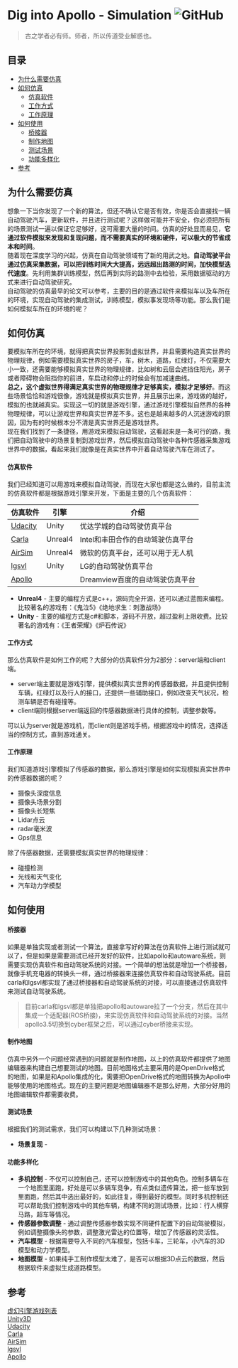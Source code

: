 # Dig into Apollo - Simulation ![GitHub](https://img.shields.io/github/license/daohu527/Dig-into-Apollo.svg?style=popout)

> 古之学者必有师。师者，所以传道受业解惑也。


## 目录
- [为什么需要仿真](#why_simulation)
- [如何仿真](#how_simulation)
    - [仿真软件](#simulator)
    - [工作方式](#simulator_work)
    - [工作原理](#simulator_principle)
- [如何使用](#how_to)
    - [桥接器](#adapter)
    - [制作地图](#make_map)
    - [测试场景](#test_case)
    - [功能多样化](#features)
- [参考](#reference)


<a name="why_simulation" />

## 为什么需要仿真
想象一下当你发现了一个新的算法，但还不确认它是否有效，你是否会直接找一辆自动驾驶汽车，更新软件，并且进行测试呢？这样做可能并不安全，你必须把所有的场景测试一遍以保证它足够好，这可需要大量的时间。仿真的好处显而易见，**它通过软件模拟来发现和复现问题，而不需要真实的环境和硬件，可以极大的节省成本和时间**。  
随着现在深度学习的兴起，仿真在自动驾驶领域有了新的用武之地。**自动驾驶平台通过仿真采集数据，可以把训练时间大大提高，远远超出路测的时间，加快模型迭代速度**。先利用集群训练模型，然后再到实际的路测中去检验，采用数据驱动的方式来进行自动驾驶研究。  
自动驾驶的仿真最早的论文可以参考，主要的目的是通过软件来模拟车以及车所在的环境，实现自动驾驶的集成测试，训练模型，模拟事发现场等功能。那么我们是如何模拟车所在的环境的呢？  


<a name="how_simulation" />

## 如何仿真
要模拟车所在的环境，就得把真实世界投影到虚拟世界，并且需要构造真实世界的物理规律，例如需要模拟真实世界的房子，车，树木，道路，红绿灯，不仅需要大小一致，还需要能够模拟真实世界的物理规律，比如树和云层会遮挡住阳光，房子或者障碍物会阻挡你的前进，车启动和停止的时候会有加减速曲线。  
**总之，这个虚拟世界得满足真实世界的物理规律才足够真实，模拟才足够好**。而这些场景恰恰和游戏很像，游戏就是模拟真实世界，并且展示出来，游戏做的越好，模拟的也就越真实。实现这一切的就是游戏引擎，通过游戏引擎模拟自然界的各种物理规律，可以让游戏世界和真实世界差不多。这也是越来越多的人沉迷游戏的原因，因为有的时候根本分不清是真实世界还是游戏世界。  
现在我们找到了一条捷径，用游戏来模拟自动驾驶，这看起来是一条可行的路，我们把自动驾驶中的场景复制到游戏世界，然后模拟自动驾驶中各种传感器采集游戏世界中的数据，看起来我们就像是在真实世界中开着自动驾驶汽车在测试了。  


<a name="simulator" />

#### 仿真软件
我们已经知道可以用游戏来模拟自动驾驶，而现在大家也都是这么做的，目前主流的仿真软件都是根据游戏引擎来开发，下面是主要的几个仿真软件：  

| 仿真软件                                                   | 引擎    | 介绍                              |
|------------------------------------------------------------|---------|-----------------------------------|
| [Udacity](https://github.com/udacity/self-driving-car-sim) | Unity   | 优达学城的自动驾驶仿真平台        |
| [Carla](https://github.com/carla-simulator/carla)          | Unreal4 | Intel和丰田合作的自动驾驶仿真平台 |
| [AirSim](https://github.com/Microsoft/AirSim)              | Unreal4 | 微软的仿真平台，还可以用于无人机  |
| [lgsvl](https://github.com/lgsvl/simulator)                | Unity   | LG的自动驾驶仿真平台              |
| [Apollo](https://github.com/ApolloAuto/apollo)             |         | Dreamview百度的自动驾驶仿真平台   |


* **Unreal4** - 主要的编程方式是c++，源码完全开源，还可以通过蓝图来编程。比较著名的游戏有：《鬼泣5》《绝地求生：刺激战场》
* **Unity**   - 主要的编程方式是c#和脚本，源码不开放，超过盈利上限收费。比较著名的游戏有：《王者荣耀》《炉石传说》


<a name="simulator_work" />

#### 工作方式
那么仿真软件是如何工作的呢？大部分的仿真软件分为2部分：server端和client端。  
* server端主要就是游戏引擎，提供模拟真实世界的传感器数据，并且提供控制车辆，红绿灯以及行人的接口，还提供一些辅助接口，例如改变天气状况，检测车辆是否有碰撞等。
* client端则根据server端返回的传感器数据进行具体的控制，调整参数等。  

可以认为server就是游戏机，而client则是游戏手柄，根据游戏中的情况，选择适当的控制方式，直到游戏通关。  


<a name="simulator_principle" />

#### 工作原理
我们知道游戏引擎模拟了传感器的数据，那么游戏引擎是如何实现模拟真实世界中的传感器数据的呢？  
* 摄像头深度信息
* 摄像头场景分割
* 摄像头长短焦
* Lidar点云
* radar毫米波
* Gps信息

除了传感器数据，还需要模拟真实世界的物理规律：  
* 碰撞检测
* 光线和天气变化
* 汽车动力学模型


<a name="how_to" />

## 如何使用

<a name="adapter" />

#### 桥接器
如果是单独实现或者测试一个算法，直接拿写好的算法在仿真软件上进行测试就可以了，但是如果是需要测试已经开发好的软件，比如apollo和autoware系统，则需要实现仿真软件和自动驾驶系统的对接。一个简单的想法就是增加一个桥接器，就像手机充电器的转换头一样，通过桥接器来连接仿真软件和自动驾驶系统。目前carla和lgsvl都实现了通过桥接器和自动驾驶系统的对接，可以直接通过仿真软件来测试自动驾驶系统。  

> 目前carla和lgsvl都是单独把apollo和autoware拉了一个分支，然后在其中集成一个适配器(ROS桥接)，来实现仿真软件和自动驾驶系统的对接。当然apollo3.5切换到cyber框架之后，可以通过cyber桥接来实现。


<a name="make_map" />

#### 制作地图
仿真中另外一个问题经常遇到的问题就是制作地图，以上的仿真软件都提供了地图编辑器来构建自己想要测试的地图。目前地图格式主要采用的是OpenDrive格式的地图，如果是和Apollo集成的化，需要把OpenDrive格式的地图转换为Apollo中能够使用的地图格式。现在的主要问题是地图编辑器不是那么好用，大部分好用的地图编辑软件都需要收费。  


<a name="test_case" />

#### 测试场景
根据我们的测试需求，我们可以构建以下几种测试场景：  
* **场景复现** - 


<a name="features" />

#### 功能多样化
* **多机控制** - 不仅可以控制自己，还可以控制游戏中的其他角色。控制多辆车在一个地图里面跑，好处是可以多辆车竞争，有点类似遗传算法，把一些车放到里面跑，然后其中选出最好的，如此往复，得到最好的模型。同时多机控制还可以帮助我们控制游戏中的其他车辆，构建不同的测试场景，比如：行人横穿马路，超车等情况。  
* **传感器参数调整** - 通过调整传感器参数实现不同硬件配置下的自动驾驶模拟，例如调整摄像头的参数，调整激光雷达的位置等，增加了传感器的灵活性。  
* **汽车模型** - 根据需要导入不同的汽车模型，包括卡车，三轮车，小汽车的3D模型和动力学模型。  
* **地图模型** - 如果纯手工制作模型太难了，是否可以根据3D点云的数据，然后根据软件来虚拟生成道路模型。  


<a name="reference" />

## 参考
[虚幻引擎游戏列表](https://zh.wikipedia.org/wiki/%E8%99%9A%E5%B9%BB%E5%BC%95%E6%93%8E%E6%B8%B8%E6%88%8F%E5%88%97%E8%A1%A8)  
[Unity3D](https://baike.baidu.com/item/Unity3D)  
[Udacity](https://github.com/udacity/self-driving-car-sim)  
[Carla](https://github.com/carla-simulator/carla)  
[AirSim](https://github.com/Microsoft/AirSim)  
[lgsvl](https://github.com/lgsvl/simulator)  
[Apollo](https://github.com/ApolloAuto/apollo)  

